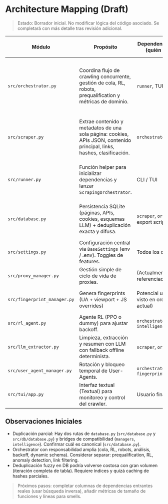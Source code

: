 # Architecture Mapping (Draft)

> Estado: Borrador inicial. No modificar lógica del código asociado. Se completará con más detalle tras revisión adicional.

| Módulo | Propósito | Dependencias Entrantes (quién lo importa) | Dependencias Salientes (qué importa) | Side Effects (I/O, red, disco) | Puntos de Extensión / Hooks |
|--------|-----------|-------------------------------------------|--------------------------------------|-------------------------------|-----------------------------|
| `src/orchestrator.py` | Coordina flujo de crawling concurrente, gestión de cola, RL, robots, prequalification y métricas de dominio. | `runner`, TUI (`tui/app.py`) | `asyncio`, `httpx`, `playwright`, `DatabaseManager`, `AdvancedScraper`, `UserAgentManager`, `LLMExtractor`, `RLAgent`, `FrontierClassifier`, `settings` | Red (HEAD/GET, robots.txt), Disco (DB vía manager), CPU (hashes), Mem (colas) | `ScrapingOrchestrator` acepta inyección de `db_manager`, `user_agent_manager`, `llm_extractor`, `rl_agent`, `frontier_classifier`, callbacks de stats/alertas. |
| `src/scraper.py` | Extrae contenido y metadatos de una sola página: cookies, APIs JSON, contenido principal, links, hashes, clasificación. | `orchestrator` | `playwright.Page`, `BeautifulSoup`, `readability.Document`, `html2text`, `imagehash`, `PIL`, `DatabaseManager`, `LLMExtractor`, `settings` | Red (navegación), Disco (DB cookies/APIs), CPU (hash, parse DOM, screenshot) | Inyección de `DatabaseManager`, `LLMExtractor`, `extraction_schema` dinámico. |
| `src/runner.py` | Función helper para inicializar dependencias y lanzar `ScrapingOrchestrator`. | CLI / TUI | `async_playwright`, `DatabaseManager`, `UserAgentManager`, `LLMExtractor`, `RLAgent`, `settings` | Red (lanzar browser headless descarga), Disco (modelo RL) | Posible punto para DI adicional (proxy manager, fingerprint). |
| `src/database.py` | Persistencia SQLite (páginas, APIs, cookies, esquemas LLM) + deduplicación exacta y difusa. | `scraper`, `orchestrator`, export scripts/tests | `dataset`, `json`, `datetime`, `ScrapeResult` | Disco (SQLite), CPU (Jaccard, hashing), Export (CSV/JSON) | Métodos CRUD extensibles; potencial hook para índices adicionales / migraciones. |
| `src/settings.py` | Configuración central vía `BaseSettings` (env / .env). Toggles de features. | Todos los demás | `pydantic_settings` | Lee variables de entorno | Extensión añadiendo nuevos campos y toggles. |
| `src/proxy_manager.py` | Gestión simple de ciclo de vida de proxies. | (Actualmente no referenciado en núcleo) | `random`, `datetime` | N/A | Extender para backoff adaptativo, rotación avanzada. |
| `src/fingerprint_manager.py` | Genera fingerprints (UA + viewport + JS overrides) | Potencial uso futuro (no visto en orchestrator actual) | `dataclasses`, `random`, `UserAgentManager` | N/A | Inyección de PRNG y viewports; ampliar con canvas / WebGL spoofing. |
| `src/rl_agent.py` | Agente RL (PPO o dummy) para ajustar backoff. | `orchestrator`, bridges `intelligence/rl_agent.py` | `stable_baselines3` (opcional), `gymnasium` (opcional), `numpy` | Disco (modelo .zip) | Acciones ampliables (más que backoff), buffer experiencia. |
| `src/llm_extractor.py` | Limpieza, extracción y resumen con LLM con fallback offline determinista. | `scraper`, `orchestrator` | `openai` (opcional), `instructor` (opcional), `pydantic` | Red (si online), CPU (regex) | Inyectar modelo, extender prompts y pipelines de extracción. |
| `src/user_agent_manager.py` | Rotación y bloqueo temporal de User-Agents. | `orchestrator`, `fingerprint_manager` | `datetime` | N/A | Ajustar política de rotación, estrategias de liberación. |
| `src/tui/app.py` | Interfaz textual (Textual) para monitoreo y control del crawler. | Usuario final | `textual`, `runner`, `settings` | Consola (stdout), Disco (logs) | Callbacks `stats_update_callback`, `alert_callback`. |

## Observaciones Iniciales

- Duplicación parcial: Hay dos rutas de `database.py` (`src/database.py` y `src/db/database.py`) y bridges de compatibilidad (`managers`, `intelligence`). Confirmar cuál es canonical (`src/database.py`).
- Orchestrator con responsabilidad amplia (cola, RL, robots, análisis, backoff, dynamic schema). Considerar separar: prequalification, RL, anomaly detection, link filtering.
- Deduplicación fuzzy en DB podría volverse costosa con gran volumen (iteración completa de tabla). Requiere índices y quizá caching de hashes parciales.

> Próximos pasos: completar columnas de dependencias entrantes reales (usar búsqueda inversa), añadir métricas de tamaño de funciones y líneas para smells.
